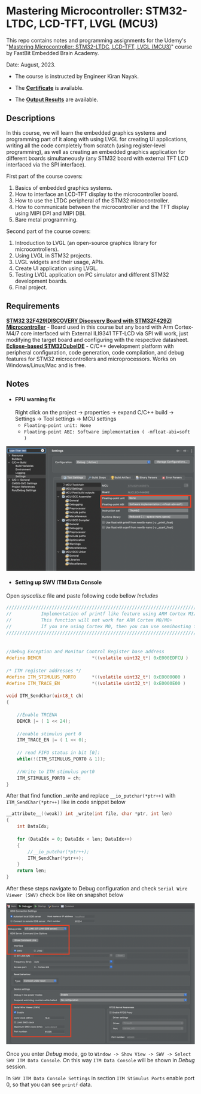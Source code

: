 
# Mastering Microcontroller: STM32-LTDC, LCD-TFT, LVGL (MCU3)

This repo contains notes and programming assignments for the Udemy's "[Mastering Microcontroller: STM32-LTDC, LCD-TFT, LVGL (MCU3)](https://www.udemy.com/course/mastering-microcontroller-stm32-ltdc-lcd-tft-lvgl/)" course by FastBit Embedded Brain Academy.

Date: August, 2023.

- The course is instructed by Engineer Kiran Nayak.

- The [**Certificate**](https://github.com/renatosoriano/Udemy-Embedded-Course4_Mastering-Microcontroller-Timers-PWM-CAN-Low-Power-MCU2/blob/main/Certificate.pdf) is available. 

- The [**Output Results**](https://github.com/renatosoriano/Udemy-Embedded-Course4_Mastering-Microcontroller-Timers-PWM-CAN-Low-Power-MCU2/blob/main/Target_Workspace) are available. 

## Descriptions

In this course, we will learn the embedded graphics systems and programming part of it along with using LVGL for creating UI applications, writing all the code completely from scratch (using register-level programming), as well as creating an embedded graphics application for different boards simultaneously (any STM32 board with external TFT LCD interfaced via the SPI interface).

First part of the course covers:
1. Basics of embedded graphics systems.
2. How to interface an LCD-TFT display to the microcontroller board.
3. How to use the LTDC  peripheral of the STM32 microcontroller.
4. How to communicate between the microcontroller and the TFT display using MIPI DPI and MIPI DBI.
5. Bare metal programming.

Second part of the course covers:
1. Introduction to  LVGL (an open-source graphics library for microcontrollers).
2. Using LVGL in STM32 projects.
3. LVGL widgets and their usage, APIs.
4. Create UI application using LVGL.
5. Testing LVGL application on PC simulator and different STM32 development boards.
6. Final project.

## Requirements

**[STM32 32F429IDISCOVERY Discovery Board with STM32F429ZI Microcontroller](https://www.st.com/en/evaluation-tools/32f429idiscovery.html#overview)** - Board used in this course but any board with Arm Cortex-M4/7 core interfaced with External ILI9341 TFT-LCD via SPI will work, just modifying the target board and configuring with the respective datasheet. \
**[Eclipse-based STM32CubeIDE](https://www.st.com/en/development-tools/stm32cubeide.html)** - C/C++ development platform with peripheral configuration, code generation, code compilation, and debug features for STM32 microcontrollers and microprocessors. Works on Windows/Linux/Mac and is free.

## Notes
* #### FPU warning fix
    Right click on the project -> properties -> expand C/C++ build -> Settings -> Tool settings -> MCU settings
  * `Floating-point unit: None`
  * `Floating-point ABI: Software implementation ( -mfloat-abi=soft )`

![FPU_warning.png](https://github.com/renatosoriano/Udemy-Embedded-Course5_Mastering-Microcontroller-STM32-LTDC-LCD-TFT-LVGL-MCU3/blob/main/Images/FPU_warning.png)

* #### Setting up SWV ITM Data Console

Open *syscalls.c* file and paste following code bellow *Includes*

```c
/////////////////////////////////////////////////////////////////////////////////////////////////////////
//           Implementation of printf like feature using ARM Cortex M3/M4/ ITM functionality
//           This function will not work for ARM Cortex M0/M0+
//           If you are using Cortex M0, then you can use semihosting feature of openOCD
/////////////////////////////////////////////////////////////////////////////////////////////////////////


//Debug Exception and Monitor Control Register base address
#define DEMCR                   *((volatile uint32_t*) 0xE000EDFCU )

/* ITM register addresses */
#define ITM_STIMULUS_PORT0   	*((volatile uint32_t*) 0xE0000000 )
#define ITM_TRACE_EN          	*((volatile uint32_t*) 0xE0000E00 )

void ITM_SendChar(uint8_t ch)
{

	//Enable TRCENA
	DEMCR |= ( 1 << 24);

	//enable stimulus port 0
	ITM_TRACE_EN |= ( 1 << 0);

	// read FIFO status in bit [0]:
	while(!(ITM_STIMULUS_PORT0 & 1));

	//Write to ITM stimulus port0
	ITM_STIMULUS_PORT0 = ch;
}
```


After that find function *_write* and replace `__io_putchar(*ptr++)` with `ITM_SendChar(*ptr++)` like in code snippet below
```c
__attribute__((weak)) int _write(int file, char *ptr, int len)
{
	int DataIdx;

	for (DataIdx = 0; DataIdx < len; DataIdx++)
	{
		//__io_putchar(*ptr++);
		ITM_SendChar(*ptr++);
	}
	return len;
}
```

After these steps navigate to Debug configuration and check `Serial Wire Viewer (SWV)` check box like on snapshot below

![Debugger.png](https://github.com/renatosoriano/Udemy-Embedded-Course5_Mastering-Microcontroller-STM32-LTDC-LCD-TFT-LVGL-MCU3/blob/main/Images/Debugger.png)

Once you enter *Debug* mode, go to `Window -> Show View -> SWV -> Select SWV ITM Data Console`. On this way `ITM Data Console` will be shown in *Debug* session.


In `SWV ITM Data Console Settings` in section `ITM Stimulus Ports` enable port 0, so that you can see `printf` data.



